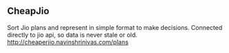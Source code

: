 ## CheapJio 

Sort Jio plans and represent in simple format to make decisions.
Connected directly to jio api, so data is never stale or old.
http://cheaperjio.navinshrinivas.com/plans

